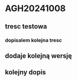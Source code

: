 # AGH20241008

## tresc testowa

### dopisalem kolejna tresc

## dodaje kolejną wersję 
## kolejny dopis
